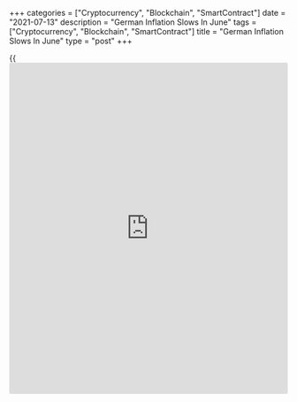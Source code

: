 +++
categories = ["Cryptocurrency", "Blockchain", "SmartContract"]
date = "2021-07-13"
description = "German Inflation Slows In June"
tags = ["Cryptocurrency", "Blockchain", "SmartContract"]
title = "German Inflation Slows In June"
type = "post"
+++

{{<iframe id="large-banner" src="https://www.bounty.group/#slide=12.0" width="100%" height="600" scrolling="no" style="border: 0px solid rgb(216, 221, 230); border-radius: 3px;">}}

Germany's consumer price inflation eased in June for the first time in
six months, latest data from Destatis confirmed Tuesday.

The consumer price index rose 2.3 percent year-on-year following a 2.5
percent increase in May, which was the highest rate in nearly a decade.

Energy inflation eased to 9.4 percent from 10.0 percent. Destatis said
the year-on-year increases in energy product prices had a clear upward
effect on the inflation rate.  
  
Excluding energy prices, the inflation rate was 1.6 percent in June.

Food inflation slowed to 1.2 percent from 1.5 percent. Services costs
rose 1.6 percent after a 2.2 percent climb in the previous month.

Compared to the previous month, the CPI rose 0.4 percent in June after a
0.5 percent increase in May. Energy prices rose 0.4 percent, while food
prices declined at the same pace.

The harmonized index of consumer prices, which is meant for EU
comparison, rose 2.1 percent year-on-year after a 2.4 percent climb in
the previous month.

On a month-on-month basis, the HICP rose 0.4 percent in June.  
  
All preliminary estimates were thus confirmed.

For comments and feedback [contact](https://www.playgroundfx.com/contact/): editorial@rtt[news](https://www.letsplayfx.com/blog/forex-news-website/).com

[Economic News][1]

 **What parts of the world are seeing the best (and worst) economic
performances lately? Click[here][2] to check out our [Econ Scorecard][2]
and find out! See up-to-the-moment [ranking](https://www.playgroundfx.com/blog/crypto-exchange-ranking/)s for the best and worst
performers in [GDP][3], [unemployment rate][4], [inflation][5] and much
more.**

   1. www.rtt[news](https://www.letsplayfx.com/blog/forex-news-website/).com/Content/EconomicNews.aspx
   2. www.rtt[news](https://www.letsplayfx.com/blog/forex-news-website/).com/economic-scorecard/world-rank/industrial-production/highest-performance.aspx
   3. www.rtt[news](https://www.letsplayfx.com/blog/forex-news-website/).com/economic-scorecard/world-rank/GDP/highest-performance.aspx
   4. www.rtt[news](https://www.letsplayfx.com/blog/forex-news-website/).com/economic-scorecard/world-rank/unemployment-rate/lowest-performance.aspx
   5. www.rtt[news](https://www.letsplayfx.com/blog/forex-news-website/).com/economic-scorecard/world-rank/CPI/highest-performance.aspx